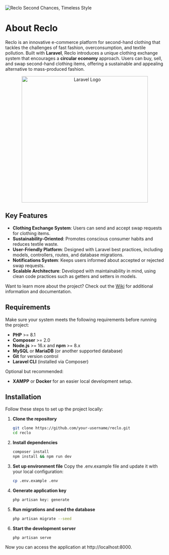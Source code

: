 ![Reclo](https://github.com/user-attachments/assets/1de157a7-3e65-4361-a42b-f4360fea2bf5)
Second Chances, Timeless Style

# About Reclo
Reclo is an innovative e-commerce platform for second-hand clothing that tackles the challenges of fast fashion, overconsumption, and textile pollution. Built with **Laravel**, Reclo introduces a unique clothing exchange system that encourages a **circular economy** approach. Users can buy, sell, and swap second-hand clothing items, offering a sustainable and appealing alternative to mass-produced fashion.  

<p align="center"><a href="https://laravel.com" target="_blank"><img src="https://raw.githubusercontent.com/laravel/art/master/logo-lockup/5%20SVG/2%20CMYK/1%20Full%20Color/laravel-logolockup-cmyk-red.svg" width="400" alt="Laravel Logo"></a></p>

## Key Features  
- **Clothing Exchange System**: Users can send and accept swap requests for clothing items.  
- **Sustainability-Oriented**: Promotes conscious consumer habits and reduces textile waste.  
- **User-Friendly Platform**: Designed with Laravel best practices, including models, controllers, routes, and database migrations.  
- **Notifications System**: Keeps users informed about accepted or rejected swap requests.  
- **Scalable Architecture**: Developed with maintainability in mind, using clean code practices such as getters and setters in models.

Want to learn more about the project? Check out the [Wiki](https://github.com/SantiGomez2519/reclo/wiki) for additional information and documentation. 

## Requirements  

Make sure your system meets the following requirements before running the project:  

- **PHP** >= 8.1  
- **Composer** >= 2.0  
- **Node.js** >= 16.x and **npm** >= 8.x  
- **MySQL** or **MariaDB** (or another supported database)  
- **Git** for version control  
- **Laravel CLI** (installed via Composer)  

Optional but recommended:  
- **XAMPP** or **Docker** for an easier local development setup.  

## Installation  

Follow these steps to set up the project locally:  

1. **Clone the repository**  
   ```bash
   git clone https://github.com/your-username/reclo.git
   cd reclo

2. **Install dependencies**
    ```bash
   composer install
   npm install && npm run dev

3. **Set up environment file**
   Copy the .env.example file and update it with your local configuration:
    ```bash
   cp .env.example .env

4. **Generate application key**
    ```bash
   php artisan key: generate

5. **Run migrations and seed the database**
   ```bash
   php artisan migrate --seed

6. **Start the development server**
   ```bash
   php artisan serve

Now you can access the application at <a>http://localhost:8000</a>.


